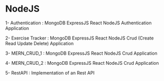 # NodeJS

 1- Authentication : MongoDB ExpressJS React NodeJS Authentication Application
 
 2- Exercise Tracker : MongoDB ExpressJS React NodeJS Crud (Create Read Update Delete) Application
 
 3- MERN_CRUD_1 : MongoDB ExpressJS React NodeJS Crud Application
 
 4- MERN_CRUD_2 : MongoDB ExpressJS React NodeJS Crud Application
 
 5- RestAPI : Implementation of an Rest API 
